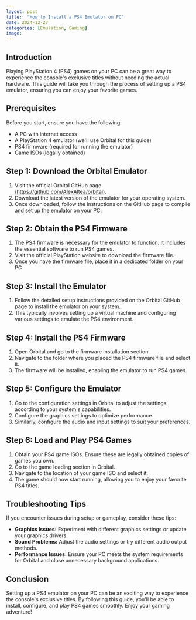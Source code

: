 ```yaml
---
layout: post
title:  "How to Install a PS4 Emulator on PC"
date: 2024-12-27
categories: [Emulation, Gaming]
image: 
---
```


## Introduction

Playing PlayStation 4 (PS4) games on your PC can be a great way to experience the console's exclusive titles without needing the actual hardware. This guide will take you through the process of setting up a PS4 emulator, ensuring you can enjoy your favorite games.

## Prerequisites

Before you start, ensure you have the following:
- A PC with internet access
- A PlayStation 4 emulator (we'll use Orbital for this guide)
- PS4 firmware (required for running the emulator)
- Game ISOs (legally obtained)

## Step 1: Download the Orbital Emulator

1. Visit the official Orbital GitHub page (https://github.com/AlexAltea/orbital).
2. Download the latest version of the emulator for your operating system.
3. Once downloaded, follow the instructions on the GitHub page to compile and set up the emulator on your PC.

## Step 2: Obtain the PS4 Firmware

1. The PS4 firmware is necessary for the emulator to function. It includes the essential software to run PS4 games.
2. Visit the official PlayStation website to download the firmware file.
3. Once you have the firmware file, place it in a dedicated folder on your PC.

## Step 3: Install the Emulator

1. Follow the detailed setup instructions provided on the Orbital GitHub page to install the emulator on your system.
2. This typically involves setting up a virtual machine and configuring various settings to emulate the PS4 environment.

## Step 4: Install the PS4 Firmware

1. Open Orbital and go to the firmware installation section.
2. Navigate to the folder where you placed the PS4 firmware file and select it.
3. The firmware will be installed, enabling the emulator to run PS4 games.

## Step 5: Configure the Emulator

1. Go to the configuration settings in Orbital to adjust the settings according to your system's capabilities.
2. Configure the graphics settings to optimize performance.
3. Similarly, configure the audio and input settings to suit your preferences.

## Step 6: Load and Play PS4 Games

1. Obtain your PS4 game ISOs. Ensure these are legally obtained copies of games you own.
2. Go to the game loading section in Orbital.
3. Navigate to the location of your game ISO and select it.
4. The game should now start running, allowing you to enjoy your favorite PS4 titles.

## Troubleshooting Tips

If you encounter issues during setup or gameplay, consider these tips:
- **Graphics Issues:** Experiment with different graphics settings or update your graphics drivers.
- **Sound Problems:** Adjust the audio settings or try different audio output methods.
- **Performance Issues:** Ensure your PC meets the system requirements for Orbital and close unnecessary background applications.

## Conclusion

Setting up a PS4 emulator on your PC can be an exciting way to experience the console's exclusive titles. By following this guide, you'll be able to install, configure, and play PS4 games smoothly. Enjoy your gaming adventure!
